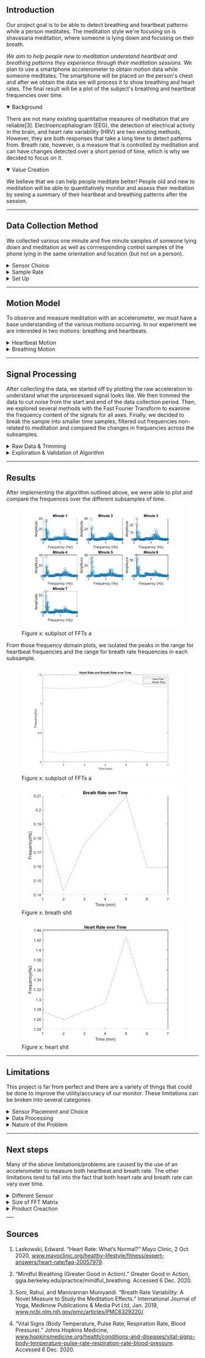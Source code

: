 ## <a id="Introduction"></a> Introduction

Our project goal is to be able to detect breathing and heartbeat patterns while a person meditates. The meditation style we're focusing on is shavasana meditation, where someone is lying down and focusing on their breath. 

*We aim to help people new to meditation understand heartbeat and breathing patterns they experience through their meditation sessions*. We plan to use a smartphone accelerometer to obtain motion data while someone meditates. The smartphone will be placed on the person's chest and after we obtain the data we will process it to show breathing and heart rates. The final result will be a plot of the subject's breathing and heartbeat frequencies over time.

<details open>
  <summary>Background</summary>

There are not many existing quantitative measures of meditation that are reliable[3]. Electroencephalogram (EEG), the detection of electrical activity in the brain, and heart rate variability (HRV) are two existing methods, However, they are both responses that take a long time to detect patterns from. Breath rate, however, is a measure that is controlled by meditation and can have changes detected over a short period of time, which is why we decided to focus on it. 

</details>

<details open>
  <summary>Value Creation</summary>

We believe that we can help people meditate better! People old and new to meditation will be able to quantitatively monitor and assess their mediation by seeing  a summary of their heartbeat and breathing patterns after the session.

</details>

___

## <a id="Data_Collection"></a> Data Collection Method

We collected various one minute and five minute samples of someone lying down and meditation as well as corrresponding control samples of the phone lying in the same orientation and location (but not on a person).

<details>
  <summary>Sensor Choice</summary>

We chose to use a Pixel phone's accelerometer as our sensor. This selection was made primarily because we knew the focus of our project was on acceleration data. We also knew that for those new to meditation, a phone is often already present and used as a meditation guide. As such, we decided a phone was the most accessible and reliable sensor for the purposes of this project. 
  
The phone was oriented with the following axes:

<figure>
  <img src="images/phone_orien.png" style="width:250;"/>
  <figcaption>Figure 1: Sensor Orientation</figcaption>
</figure>

</details>

<details>
  <summary>Sample Rate</summary>

Given the fact that heartbeat is about 0.66 - 1.33 Hz and breath rate is about 0.16 - 0.25 Hz (from our own measurements of pulses and breaths during mediation), we wanted a sample rate greater than those ranges to make sure it could pick up both patterns. We started off with data sampled at 10 Hz and then transitioned to 50 Hz after discovering (through trial and error) that data sampled at 50 Hz gave us more data points to analyze.

</details>

<details>
  <summary>Set Up</summary>
  
We chose to position the accelerometer directly overtop the heart in hopes of being able to capture the heartbeat (the accelerations from the heartbeat will be of much smaller magnitude than breathing). This placement will allow the monitoring of breath and heart rate and will minimize other unwanted sensor movements like someone flexing their abs or moving their neck. This position will also record near-zero angular velocities as almost all of the acceleration is normal to the phone.

<figure>
  <div style="display:flex; justify-content:center;">
    <img src="images/nathan_side.jpg" style="width:300px; display:inline"/>
    <img src="images/nathan_top.jpg" style="height:225px; display:inline"/>
  </div>
  <figcaption>Figure 2: Experimental Set Up</figcaption>
</figure>  

To collect data, we placed our sensor (the phone) on the chest of the person whose data is being collected. We found that the chest was the optimal placement compared to other places on the body, since it was where our sensor could register heartbeat and breathing. 

We recorded more than 5 datasets containing more than 5 minutes of meditation. 

</details>

___

## <a id="Motion_Model"></a> Motion Model

To observe and measure meditation with an accelerometer, we must have a base understanding of the various motions occurring. In our experiment we are interested in two motions: breathing and heartbeats. 

<details>
  <summary>Heartbeat Motion</summary>

Heartbeats are easily measured by one’s own fingers. We can sense the “pulse” of increased blood flow in our veins. Similarly we expect the accelerometer to register accelerations in all 3 axes due to a heartbeat. This is because a heartbeat causes the chest to lightly expand in all directions, hence generating an acceleration in multiple axes. 

One cycle, or one heartbeat, should correspond to one period of a sinusoidal acceleration in multiple axes. From our research, we know that the heart rate of individuals in meditation to be 40-80 BPM (.66-1.33 Hz). We expect to see a signal with matching frequenciest in our acceleration data.

We also expect to see increased components of acceleration in all axes due to the fact that the phone is not oriented perfectly normal to this motion (i.e. we would expect some component of gravity in all axes and we would also expect a heartbeat to show up in multiple axes).

</details>

<details>
  <summary>Breathing Motion</summary>

Our experiment seeks to measure the rise and fall of the subject’s chest while breathing. Breathing is a more variable motion than the heartbeat because it can be controlled by the individual. This motion should also be cyclical in nature, lending itself to a sinusoidal acceleration -- like the heartbeat.

We expect to see frequencies within the breathing rate (.16-.25 Hz) in our acceleration signal. Once again this motion should be primarily recorded in the Z axis. However, the phone will not be placed perfectly on the body so we can expect to see corresponding signals/frequencies in all axes. We expect the magnitude of acceleration during a breath to be nuch larger than that of a heartbeat as the phone is moving much further in a given amount of time.

We expect a raw acceleration plot to look something like this (Y axis not to scale):

<figure>
  <img src="images/sim_time.png"/>
  <figcaption>Figure 3: Theoretical Acceleration</figcaption>
  <figcaption>Generated acceleration wave with .95 Hz(heartbeat) and .2 Hz(breathrate) sine waves</figcaption>
</figure>

</details>

___

## <a id="Signal Processing"></a> Signal Processing

After collecting the data, we started off by plotting the raw acceleration to understand what the unprocessed signal looks like. We then trimmed the data to cut noise from the start and end of the data collection period. Then, we explored several methods with the Fast Fourier Transform to examine the frequency content of the signals for all axes. Finally, we decided to break the sample into smaller time samples, filtered out frequencies non-related to meditation and compared the changes in frequencies across the subsamples.

<details>
  <summary>Raw Data & Trimming</summary>
Before we began analyzing the data, trimming of the data was necessary. Figure 4 shows the raw accelertation data from a single meditation session. The beginning and end of the accelerometer data has peaks from when the screen is pressed to start data collection. Therefore, we made the decision to trim the very beginning and end of samples to remove these anomalies. 

<figure>
  <img src="images/rawdata.jpg"/> 
  <figcaption>Figure 4: Raw Acceleration</figcaption>
</figure>

Looking at a magnified portion of the data, there are large periodic peaks that seem to be correlated with a heart rate. Through extracting the x values, the frequency of those spiked would be approximately 1.38 Hz or 83bpm which is a reasonable value for a heartbeat.

<figure>
  <img src="images/zoomed_raw_data.jpg"/> 
  <figcaption>Figure 5: Rafafaef change nae later </figcaption>
</figure>

</details>

<details>
  <summary>Exploration & Validation of Algorithm</summary>
  
#### Examining the Frequency Domain ####
  
We wanted to validate that using the FFT was a correct method for our application. We were specifically interested in identifying frequencies that fall between two discretized points in our frequency domain plot.

<figure>
  <img src="images/sim_freq.png"/>
  <figcaption>Figure XXX Frequency domain plot of simulated signal w/noise (.2 Hz and .95 Hz signals)</figcaption>
</figure>

This plot informs us of several things. We do indeed see the presence of the frequencies of interest. Interestingly, there is no maximum amplitude centered around the 0.95 Hz value. Instead it appears that there are peaks at .9 and 1 Hz. This case shows the shortcoming of our process. For instance, if a frequency is present in our signal but not aligned with the frequencies used in the FFT, the true frequency can be masked.

One idea we had to remedy this problem was to use the additional parameter, N, in MATLAB's FFT function (https://www.mathworks.com/help/matlab/ref/fft.html#f83-998360-n)[https://www.mathworks.com/help/matlab/ref/fft.html#f83-998360-n). This parameter should yield a denser frequency domain plot.

<figure>
  <div style="display:flex; justify-content:center;">
    <img style="width:300; display:inline;" src="images/sim_freq.png"/>
    <img style="width:300; display:inline;" src="images/sim_freq_double.png"/> 
  </div>
  <figcaption>Figure 12.j Frequency Domain using fft(x, length(x)) and fft(x, 2*length(x)) respectively</figcaption>
</figure>

These figures show that while this doesn’t create the ideal behavior (other noise in the signal seems increased), it does create peaks centered around the expected values at .2 and .95 Hz. Unfortunately, this yields other peaks in non-pertinent frequencies. Adjusting the __N__ parameter is worth testing, though it may obfuscate our data.

#### Examining the Frequency Domain with Varying Frequencies ####

__Data Preparation and Observation__

During meditation, we expect the breathing rate to change over time. As such, we wanted to understand how this changes the results obtained when doing a FFT of a signal with varying frequency content. We simulated a signal that had a varying breath rate (0.3 to 0.1 Hz) and constant heart rate (1 Hz).

<figure>
  <img src="images/sim_vary_breathrate_time.png"/> 
  <figcaption>Figure 3.5 Simulated 30s sample @ 50Hz, breath rate varies from 0.3-0.1 Hz, heart rate is a constant 1 Hz</figcaption>
</figure>

This signal is more representative of what we expect our incoming data to be. We also added noise to the signal shown in blue.

We are interested in the frequencies present in this signal. To examine this we take a fft of the entire 30 second chunk. This yields us *Figure 3.1FSDKFLJ* which shows a clear spike at 1 Hz for the heartbeat and an increased amplitude in the range [0.1 - 0.3] Hz.

<figure>
  <img src="images/sim_vary_breathrate_freq.png"/> 
  <figcaption>Figure 12.2 Frequency Domain plot of entire 30s sample</figcaption>
</figure>

The results shown in  *Figure 3.slkjfsdlkfj* highlight exactly what we were trying to avoid -- unclear peaks of the frequencies present in the signal.

#### Investigating Solutions to Unclear 

__Sub-Sampling__

Breaking a signal into smaller samples is a valid way to remove the presence of a changing frequency -- because there is less frequency change in a truncated sample [assuming constant variation of frequency]. Unfortunately, having smaller samples also comes at a price -- there is less data, and that will make it harder to pick up the frequencies present in the signal(due to the functionality of the FFT function).

We experimented with breaking this signal into smaller sub samples. These samples were then transformed into the frequency domain. These samples for 3, 6 and 12 second samples are shown in   _FIGURE 1_ , _FIGURE2_ and _FIGURE3_ respectively.

<figure>
  <div style="display:flex; justify-content:center;">
    <img src="images/sim_vary_breathrate_freq_3sec.png" style="width:260; display:inline;"/> 
    <img src="images/sim_vary_breathrate_freq_6sec.png" style="width:260; display:inline;"/> 
    <img src="images/sim_vary_breathrate_freq_12sec.png" style="width:260; display:inline;"/> 
  </div>
  <figcaption>Figure 45345 FFT of 3, 6, and 12s sub-sample, respectively, with varying breathrate [0.3-0.1] Hz and 1 Hz heart rate</figcaption>
</figure>

Figure XXXXX shows that longer samples yield more detailed and accurate frequency domain plot. In the longest sample, we can see a clear peak near 1 Hz, whereas the shorter samples do not show this peak. This indicates that while splitting the data will allow us to see different frequencies over time, samples must long enough to result in a useful frequency domain plot.

__Increase Frequency Resolution in Transformed signal__

As we shown in Figure (TOP FIGURE WITH HUGE N VALUE) sometimes using a larger *N* parameter in MATLAB’s FFT can help us understand the frequency domain plot of our signal in certain cases.

We were especially interested if this strategy would help us when the frequency content in a signal is changing. The chunked simulated data was examined with and without filtering to see if it yielded better results. The filtering was done by band pass filter, where the amplitude of all frequencies that were not a potential heart rate or breath rate were divided by ten. 

<figure>
  <div style="display:flex; justify-content:center;">
    <img src="images/sim_vary_breathrate_freq_3sec.png" style="width:260; display:inline;"/> 
    <img src="images/sim_vary_breathrate_freq_doubled_3sec.png" style="width:260; display:inline;"/> 
    <img src="images/sim_vary_breathrate_freq_doubled_3sec_filtered.png" style="width:260; display:inline;"/> 
  </div>
  <figcaption>Figure 12.j Frequency Domain of 3s sub-sample ploted (default N, doubled N, doubled N after filtering)</figcaption>
</figure>

<br>

<figure>
  <div style="display:flex; justify-content:center;">
    <img src="images/sim_vary_breathrate_freq_6sec.png" style="width:260; display:inline;"/>
    <img src="images/sim_vary_breathrate_freq_doubled_6sec.png" style="width:260; display:inline;"/> 
    <img src="images/sim_vary_breathrate_freq_doubled_6sec_filtered.png" style="width:260; display:inline;"/> 
  </div>
  <figcaption>Figure 12.j Frequency Domain of 6s sub-sample using (default N, doubled N, doubled N after filtering)</figcaption>
</figure>

<br>

<figure>
  <div style="display:flex; justify-content:center;">
    <img src="images/sim_vary_breathrate_freq_12sec.png" style="width:260; display:inline;"/> 
    <img src="images/sim_vary_breathrate_freq_doubled_12sec.png" style="width:260; display:inline;"/> 
    <img src="images/sim_vary_breathrate_freq_doubled_12sec_filtered.png" style="width:260; display:inline;"/> 
  </div>
  <figcaption>Figure 12.j Frequency Domain plots of 12s sub-sample using (default N, doubled N, doubled N after filtering)</figcaption>
</figure>

<br>

The figures show how effective our methods are. The plots **should** all show a large precense of frequencies between 0.3-0.1 Hz and a 1 Hz signal. FIGURE BOTTOM FIGURE shows how longer time samples help distinguish the presence of these frequencies. Surprisingly, using a larger N value (to increase the plot resolution) does not help or yield new information in the frequency domain plot. The same goes for the plot that is made from a filtered signal (the third subplot in Figures HTOSE ABOVE FIGURES).

This changes our plan of analysis to only use the default FFT function and filter out signals outside of our ranges of interest.

</details>

___

## <a id="Results"></a>Results

After implementing the algorithm outlined above, we were able to plot and compare the frequences over the different subsamples of time. 

<figure>
  <img src="images/chunked_subplot.jpg"/> 
  <figcaption>Figure x: subplsot of FFTs a</figcaption>
</figure>

From those frequency domain plots, we isolated the peaks in the range for heartbeat frequencies and the range for breath rate frequencies in each subsample. 

<figure>
  <img src="images/overplot_results.jpg"/> 
  <figcaption>Figure x: subplsot of FFTs a</figcaption>
</figure>


<figure>
  <img src="images/breathratetime.jpg"/> 
  <figcaption> Figure x: breath shit </figcaption>
</figure>

<figure>
  <img src="images/heartratetime.jpg"/> 
  <figcaption>Figure x: heart shit </figcaption>
</figure>


___

## <a id="Limitations"></a> Limitations

This project is far from perfect and there are a variety of things that could be done to improve the utility/accuracy of our monitor. These limitations can be broken into several categories

<details>
  <summary>Sensor Placement and Choice</summary>

  <ul>
    <li>Using an accelerometer as a measurement device requires consistent orientation of the device. For this reason our datasets are likely different between samples.</li>
    <li>Accelerometers are by no means the most effective way to measure heartbeat or breath-rate. (a pulse oximeter and computer vision might yield better results respectively)</li>
    <li>Components of the motion from breathing are present in all 3 axes. This makes computations either more difficult, or more error-prone</li>
    <li>Other frequencies (yawning, swallowing, fidgeting will also be picked up by the accelerometer)</li>
  </ul>

</details>

<details>
  <summary>Data Processing</summary>

  <ul>
    <li>Fourier transforms of time chunks yield presence of certain frequencies (not every frequency). This may makes our breath rate and heart rate detection difficult as we are choosing one frequency with the highest amplitude out of a small number (see figures)</li>
    <li>Raw accelerometer data is unfiltered</li>
    <li>Limited in sampling frequency between 10-100 Hz</li>
  </ul>

</details>

<details>
  <summary>Nature of the Problem</summary>

  <ul>
    <li>People breathe very differently. Breathing through your nose vs mouth or diaphragm yields very different accelerometer plots</li>
    <li>The frequencies we are measuring change over time, we attempt to combat this by looking at small time steps</li>
    <li>Breathing frequencies are quite low and variable which requires us to have large samples</li>
    <li>Breath rate can be controlled more than heart rate, which yields inconsistent signals</li>
    <li>While meditating heart rate generally slows and breath rate should become lower and less “aggressive”. This makes the input signal smaller and more difficult to read</li>
  </ul>

</details>

___

## <a id="Next_Steps"></a> Next steps
Many of the above limitations/problems are caused by the use of an accelerometer to measure both heartbeat and breath rate. The other limitations tend to fall into the fact that both heart rate and breath rate can vary over time.

<details>
  <summary>Different Sensor</summary>

Given this, it would be practical to measure both heart-rate and breath rate in another way. Our group recommends using a pulse-oximeter to measure heartbeat and a temperature sensor to measure exhales. Using this array of sensors would remove any use of acceleration data. This would make the signal processing much simpler. Both heart rate and breath rate could be detected in real time and a moving average could be used to estimate the current value.

</details>

<details>
  <summary>Size of FFT Matrix</summary>
  
If the project were to continue using an accelerometer as the primary sensor then the current processes used could be improved. One problem identified is the lack of discrete frequencies calculated in the ranges that were of interest. To obtain a better understanding of this range the size of the FFT matrix calculated by the fft function could be increased. This would yield a denser spread of frequencies within the desired ranges. 

</details>

<details>
  <summary>Product Creaction</summary>
  
In terms of product creation, this software is ready for a beta launch! Refactoring our code into a smartphone app is the final step. This app would be able to parse an entire meditation session into smaller time chunks and then allow the user to look back at portions of their session that were above or below their recommended breathing and heart rates.

</details>
___

## <a id="Sources"></a> Sources

1. Laskowski, Edward. “Heart Rate: What’s Normal?” Mayo Clinic, 2 Oct. 2020, www.mayoclinic.org/healthy-lifestyle/fitness/expert-answers/heart-rate/faq-20057979.

2. “Mindful Breathing (Greater Good in Action).” Greater Good in Action, ggia.berkeley.edu/practice/mindful_breathing. Accessed 6 Dec. 2020.

3. Soni, Rahul, and Manivannan Muniyandi. “Breath Rate Variability: A Novel Measure to Study the Meditation Effects.” International Journal of Yoga, Medknow Publications & Media Pvt Ltd, Jan. 2019, www.ncbi.nlm.nih.gov/pmc/articles/PMC6329220/.

4. “Vital Signs (Body Temperature, Pulse Rate, Respiration Rate, Blood Pressure).” Johns Hopkins Medicine, www.hopkinsmedicine.org/health/conditions-and-diseases/vital-signs-body-temperature-pulse-rate-respiration-rate-blood-pressure. Accessed 6 Dec. 2020.
